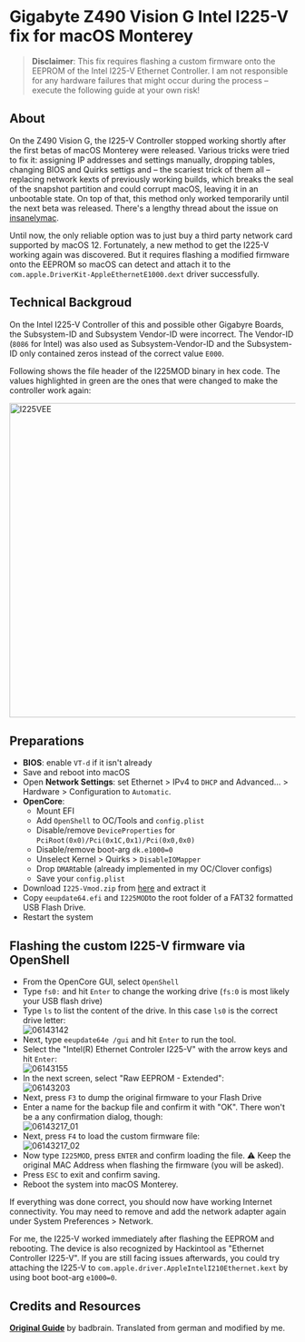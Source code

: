 # Gigabyte Z490 Vision G Intel I225-V fix for macOS Monterey
 
> **Disclaimer**: This fix requires flashing a custom firmware onto the EEPROM of the Intel I225-V Ethernet Controller. I am not responsible for any hardware failures that might occur during the process – execute the following guide at your own risk!

## About
On the Z490 Vision G, the I225-V Controller stopped working shortly after the first betas of macOS Monterey were released. Various tricks were tried to fix it: assigning IP addresses and settings manually, dropping tables, changing BIOS and Quirks settigs and – the scariest trick of them all – replacing network kexts of previously working builds, which breaks the seal of the snapshot partition and could corrupt macOS, leaving it in an unbootable state. On top of that, this method only worked temporarily until the next beta was released. There's a lengthy thread about the issue on [insanelymac](https://www.insanelymac.com/forum/topic/348493-discussion-intel-i225-v-on-macos-monterey/).

Until now, the only reliable option was to just buy a third party network card supported by macOS 12. Fortunately, a new method to get the I225-V working again was discovered. But it requires flashing a modified firmware onto the EEPROM  so macOS can detect and attach it to the `com.apple.DriverKit-AppleEthernetE1000.dext` driver successfully.

## Technical Backgroud
On the Intel I225-V Controller of this and possible other Gigabyre Boards, the Subsystem-ID and Subsystem Vendor-ID were incorrect. The Vendor-ID (`8086` for Intel) was also used as Subsystem-Vendor-ID and the Subsystem-ID only contained zeros instead of the correct value `E000`. 

Following shows the file header of the I225MOD binary in hex code. The values highlighted in green are the ones that were changed to make the controller work again:

<img width="554" alt="I225VEE" src="https://user-images.githubusercontent.com/76865553/166050133-ff5ec23e-68af-439f-af07-81c32f7ebe76.png">

## Preparations

- **BIOS**: enable `VT-d` if it isn't already
- Save and reboot into macOS
- Open **Network Settings**: set Ethernet > IPv4 to `DHCP` and Advanced… > Hardware > Configuration to `Automatic`.
- **OpenCore**:
	- Mount EFI
	- Add `OpenShell` to OC/Tools and `config.plist`
	- Disable/remove `DeviceProperties` for `PciRoot(0x0)/Pci(0x1C,0x1)/Pci(0x0,0x0)`
	- Disable/remove boot-arg `dk.e1000=0`
	- Unselect Kernel > Quirks > `DisableIOMapper`
	- Drop `DMAR`table (already implemented in my OC/Clover configs)
	- Save your `config.plist`
- Download `I225-Vmod.zip` from [here](https://www.hackintosh-forum.de/forum/thread/56123-l%C3%B6sung-f%C3%BCr-i225-v-v2-problem-auf-z490-plattform-vornehmlich-gigabyte-boards-unte/) and extract it
- Copy `eeupdate64.efi` and `I225MOD`to the root folder of a FAT32 formatted USB Flash Drive.
- Restart the system

## Flashing the custom I225-V firmware via OpenShell	
- From the OpenCore GUI, select `OpenShell`
- Type `fs0:` and hit `Enter` to change the working drive (`fs:0` is most likely your USB flash drive)
- Type `ls` to list the content of the drive. In this case `ls0` is the correct drive letter:</br>![06143142](https://user-images.githubusercontent.com/76865553/162021483-39a7d188-5b96-4607-a1cd-a550dd1560d5.png)
- Next, type `eeupdate64e /gui` and hit `Enter` to run the tool.
- Select the "Intel(R) Ethernet Controler I225-V" with the arrow keys and hit `Enter`:</br>![06143155](https://user-images.githubusercontent.com/76865553/162020889-a98abf45-6f58-4c96-a7d3-ffb743895b16.png)
- In the next screen, select "Raw EEPROM - Extended":</br>![06143203](https://user-images.githubusercontent.com/76865553/162020929-65ff5300-0838-4b6f-a26c-2401274b6b10.png)
- Next, press `F3` to dump the original firmware to your Flash Drive
- Enter a name for the backup file and confirm it with "OK". There won't be a any confirmation dialog, though:</br>![06143217_01](https://user-images.githubusercontent.com/76865553/162021033-ec75129f-4f4b-48f6-8403-2fc37f75446d.png)
- Next, press `F4` to load the custom firmware file:</br>![06143217_02](https://user-images.githubusercontent.com/76865553/162021068-d4102c40-94e8-42f5-bc83-85605019ae0c.png)
- Now type `I225MOD`, press `ENTER` and confirm loading the file. :warning: Keep the original MAC Address when flashing the firmware (you will be asked).
- Press `ESC` to exit and confirm saving.
- Reboot the system into macOS Monterey. 

If everything was done correct, you should now have working Internet connectivity. You may need to remove and add the network adapter again under System Preferences > Network.

For me, the I225-V worked immediately after flashing the EEPROM and rebooting. The device is also recognized by Hackintool as "Ethernet Controller I225-V". If you are still facing issues afterwards, you could try attaching the I225-V to  `com.apple.driver.AppleIntelI210Ethernet.kext` by using boot boot-arg `e1000=0`.

## Credits and Resources
[**Original Guide**](https://www.hackintosh-forum.de/forum/thread/56123-l%C3%B6sung-f%C3%BCr-i225-v-v2-problem-auf-z490-plattform-vornehmlich-gigabyte-boards-unte/) by badbrain. Translated from german and modified by me.
